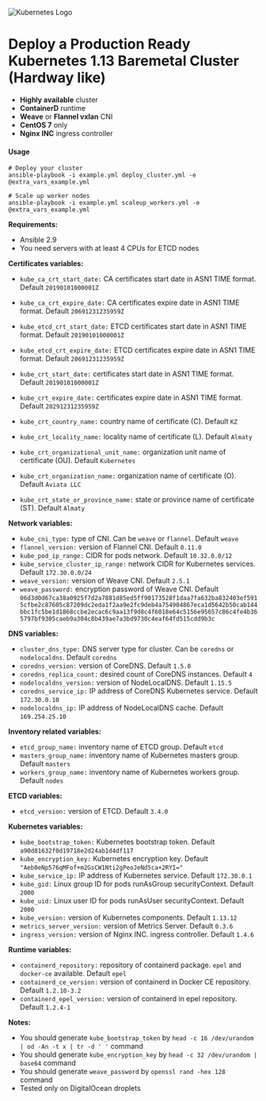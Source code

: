 ![Kubernetes Logo](https://raw.githubusercontent.com/kubernetes-sigs/kubespray/master/docs/img/kubernetes-logo.png)

# Deploy a Production Ready Kubernetes 1.13 Baremetal Cluster (Hardway like)

-   **Highly available** cluster
-   **ContainerD** runtime
-   **Weave** or **Flannel vxlan** CNI
-   **CentOS 7** only
-   **Nginx INC** ingress controller

#### Usage
  
    # Deploy your cluster
    ansible-playbook -i example.yml deploy_cluster.yml -e @extra_vars_example.yml

    # Scale up worker nodes
    ansible-playbook -i example.yml scaleup_workers.yml -e @extra_vars_example.yml

**Requirements:**
  - Ansible 2.9
  - You need servers with at least 4 CPUs for ETCD nodes

**Certificates variables:**

  - `kube_ca_crt_start_date:` CA certificates start date in ASN1 TIME format. Default `20190101000001Z`
  - `kube_ca_crt_expire_date:` CA certificates expire date in ASN1 TIME format. Default `20691231235959Z`

  - `kube_etcd_crt_start_date:` ETCD certificates start date in ASN1 TIME format. Default `20190101000001Z`
  - `kube_etcd_crt_expire_date:` ETCD certificates expire date in ASN1 TIME format. Default `20691231235959Z`

  - `kube_crt_start_date:` certificates start date in ASN1 TIME format. Default `20190101000001Z`
  - `kube_crt_expire_date:` certificates expire date in ASN1 TIME format. Default `20291231235959Z`

  - `kube_crt_country_name:` country name of certificate (C). Default `KZ`
  - `kube_crt_locality_name:` locality name of certificate (L). Default `Almaty`
  - `kube_crt_organizational_unit_name:` organization unit name of certificate (OU). Default `Kubernetes`
  - `kube_crt_organization_name:` organization name of certificate (O). Default `Aviata LLC`
  - `kube_crt_state_or_province_name:` state or province name of certificate (ST). Default `Almaty`

**Network variables:**

  - `kube_cni_type:` type of CNI. Can be `weave` or `flannel`. Default `weave`
  - `flannel_version:` version of Flannel CNI. Default `0.11.0`
  - `kube_pod_ip_range:` CIDR for pods network. Default `10.32.0.0/12`
  - `kube_service_cluster_ip_range:` network CIDR for Kubernetes services. Default `172.30.0.0/24`
  - `weave_version:` version of Weave CNI. Default `2.5.1`
  - `weave_password:` encryption password of Weave CNI. Default `06d3d0d67ca38a0925f7d2a7881d85ed5ff90173528f1daa7fa632ba832403ef5915cfbe2c87605c87209dc2eda1f2aa9e2fc9deb4a754904867eca1d5642b50cab144bbc1fc5be1d1868ccbe2ecac6c9aa13f9d8c4f6018e64c5156e95657c86c4fe4b365797bf9305caeb9a304c8b439ae7a3bd9730c4eaf64fd515cdd9b3c`

**DNS variables:**

  - `cluster_dns_type:` DNS server type for cluster. Can be `coredns` or `nodelocaldns`. Default `coredns`
  - `coredns_version:` version of CoreDNS. Default `1.5.0`
  - `coredns_replica_count:` desired count of CoreDNS instances. Default `4`
  - `nodelocaldns_version:` version of NodeLocalDNS. Default `1.15.5`
  - `coredns_service_ip:` IP address of CoreDNS Kubernetes service. Default `172.30.0.10`
  - `nodelocaldns_ip:` IP address of NodeLocalDNS cache. Default `169.254.25.10`

**Inventory related variables:**

  - `etcd_group_name:` inventory name of ETCD group. Default `etcd`
  - `masters_group_name:` inventory name of Kubernetes masters group. Default `masters`
  - `workers_group_name:` inventory name of Kubernetes workers group. Default `nodes`

**ETCD variables:**

  - `etcd_version:` version of ETCD. Default `3.4.0`

**Kubernetes variables:**

  - `kube_bootstrap_token:` Kubernetes bootstrap token. Default `a90d81632f0d19718e2d24ab1d4df117`
  - `kube_encryption_key:` Kubernetes encryption key. Default `"Aeb0eNp576qMFof+m2GsCW1Nti2gPeoJeNd5ca+2RYI="`
  - `kube_service_ip:` IP address of Kubernetes service. Default `172.30.0.1`
  - `kube_gid:` Linux group ID for pods runAsGroup securityContext. Default `2000`
  - `kube_uid:` Linux user ID for pods runAsUser securityContext. Default `2000`
  - `kube_version:` version of Kubernetes components. Default `1.13.12`
  - `metrics_server_version:` version of Metrics Server. Default `0.3.6`
  - `ingress_version:` version of Nginx INC. ingress controller. Default `1.4.6`

**Runtime variables:**

  - `containerd_repository:` repository of containerd package. `epel` and `docker-ce` available. Default `epel`
  - `containerd_ce_version:` version of containerd in Docker CE repository. Default `1.2.10-3.2`
  - `containerd_epel_version:` version of containerd in epel repository. Default `1.2.4-1`

**Notes:**

  - You should generate `kube_bootstrap_token` by `head -c 16 /dev/urandom | od -An -t x | tr -d ' '` command
  - You should generate `kube_encryption_key` by `head -c 32 /dev/urandom | base64` command
  - You should generate `weave_password` by `openssl rand -hex 128` command
  - Tested only on DigitalOcean droplets

